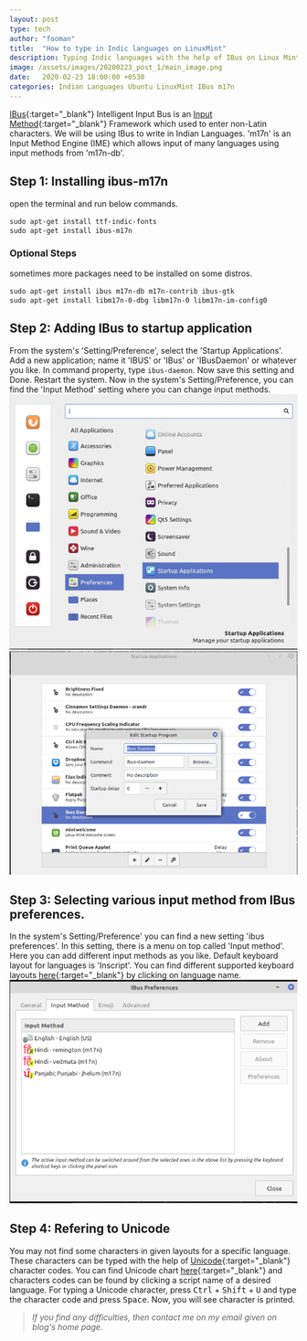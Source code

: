 ```yaml
---
layout: post
type: tech
author: "fooman"
title:  "How to type in Indic languages on LinuxMint"
description: Typing Indic languages with the help of IBus on Linux Mint or on Ubuntu or on other similar Linux distros.
image: /assets/images/20200223_post_1/main_image.png
date:   2020-02-23 18:00:00 +0530
categories: Indian Languages Ubuntu LinuxMint IBus m17n
---
```

[IBus](https://en.wikipedia.org/wiki/Intelligent_Input_Bus "wikipedia:IBus"){:target="_blank"} Intelligent Input Bus is an [Input Method](https://wiki.archlinux.org/index.php/Input_method "wikipedia:Input_method"){:target="_blank"} Framework which used to enter non-Latin characters. We will be using IBus to write in Indian Languages. 'm17n' is an Input Method Engine (IME) which allows input of many languages using input methods from 'm17n-db'.

## Step 1: Installing ibus-m17n
open the terminal and run below commands.
```
sudo apt-get install ttf-indic-fonts
sudo apt-get install ibus-m17n
```

### Optional Steps
sometimes more packages need to be installed on some distros.
```
sudo apt-get install ibus m17n-db m17n-contrib ibus-gtk
sudo apt-get install libm17n-0-dbg libm17n-0 libm17n-im-config0
```

## Step 2: Adding IBus to startup application
From the system's 'Setting/Preference', select the 'Startup Applications'. Add a new application; name it 'IBUS' or 'IBus' or 'IBusDaemon' or whatever you like. In command property, type `ibus-daemon`. Now save this setting and Done. Restart the system. Now in the system's Setting/Preference, you can find the 'Input Method' setting where you can change input methods. ![startup_application_menu](/assets/images/20200223_post_1/startup_application.png) ![startup_application_menu1](/assets/images/20200223_post_1/startup_application1.png)

## Step 3: Selecting various input method from IBus preferences.
In the system's Setting/Preference' you can find a new setting 'ibus preferences'. In this setting, there is a menu on top called 'Input method'. Here you can add different input methods as you like. Default keyboard layout for languages is 'Inscript'. You can find different supported keyboard layouts [here](https://fedoraproject.org/wiki/I18N/Indic#Keyboard_Layouts "keyboard_layouts"){:target="_blank"} by clicking on language name. ![ibus_preference](/assets/images/20200223_post_1/ibus_preference.png)

## Step 4: Refering to Unicode
You may not find some characters in given layouts for a specific language. These characters can be typed with the help of [Unicode](https://home.unicode.org/basic-info/overview/ "unicode"){:target="_blank"} character codes. You can find Unicode chart [here](http://www.unicode.org/charts/ "unicode_chart"){:target="_blank"} and characters codes can be found by clicking a script name of a desired language. For typing a Unicode character, press <kbd>Ctrl</kbd> + <kbd>Shift</kbd> + <kbd>U</kbd> and type the character code and press <kbd>Space</kbd>. Now, you will see character is printed.

> *If you find any difficulties, then contact me on my email given on blog's home page.*